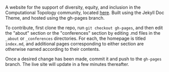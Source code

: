 A website for the support of diversity, equity, and inclusion in the Computational Topology community, located [here](https://comptag.github.io/WinCompTop-website/about/home/). Built using the Jekyll Doc Theme, 
and hosted using the gh-pages branch. 

To contribute, first clone the repo, run `git checkout gh-pages`, and then edit the "about" section or the 
"conferences" section by editing .md files in the `_about` or `_conferences` directories. For each, the homepage is titled `index.md`, and additional 
pages corresponding to either section are otherwise named according to their contents.

Once a desired change has been made, commit it and push to the `gh-pages` branch. The live site will update in a few minutes thereafter.
